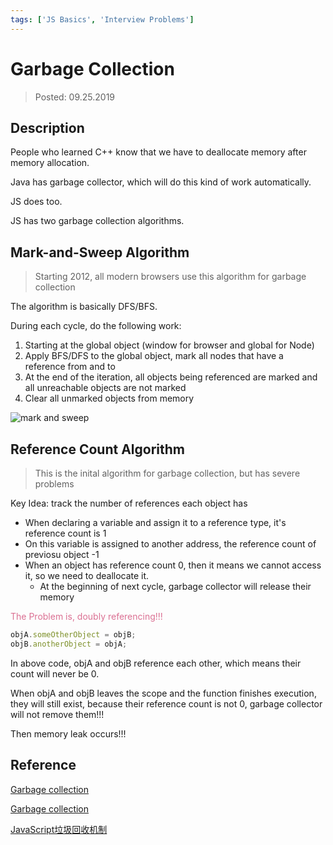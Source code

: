 ```yaml
---
tags: ['JS Basics', 'Interview Problems']
---
```


# Garbage Collection

> Posted: 09.25.2019

<Tag />

## Description

People who learned C++ know that we have to deallocate memory after memory allocation.

Java has garbage collector, which will do this kind of work automatically.

JS does too. 

JS has two garbage collection algorithms.

## Mark-and-Sweep Algorithm

> Starting 2012, all modern browsers use this algorithm for garbage collection

The algorithm is basically DFS/BFS.

During each cycle, do the following work:

1. Starting at the global object (window for browser and global for Node)
2. Apply BFS/DFS to the global object, mark all nodes that have a reference from and to
3. At the end of the iteration, all objects being referenced are marked and all unreachable objects are not marked
4. Clear all unmarked objects from memory

![mark and sweep](/mark-sweep.png)

## Reference Count Algorithm

> This is the inital algorithm for garbage collection, but has severe problems

Key Idea: track the number of references each object has

- When declaring a variable and assign it to a reference type, it's reference count is 1
- On this variable is assigned to another address, the reference count of previosu object -1
- When an object has reference count 0, then it means we cannot access it, so we need to deallocate it.
  - At the beginning of next cycle, garbage collector will release their memory

<span style='color: palevioletred'>The Problem is, doubly referencing!!!</span>

```javascript
objA.someOtherObject = objB;
objB.anotherObject = objA;
```

In above code, objA and objB reference each other, which means their count will never be 0.

When objA and objB leaves the scope and the function finishes execution, they will still exist, because their reference count is not 0, garbage collector will not remove them!!!

Then memory leak occurs!!!

## Reference

[Garbage collection](https://developer.mozilla.org/en-US/docs/Web/JavaScript/Memory_Management)

[Garbage collection](https://javascript.info/garbage-collection)

[JavaScript垃圾回收机制](https://www.cnblogs.com/zhwl/p/4664604.html)